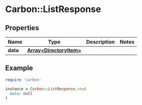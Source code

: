 # Carbon::ListResponse

## Properties

| Name | Type | Description | Notes |
| ---- | ---- | ----------- | ----- |
| **data** | [**Array&lt;DirectoryItem&gt;**](DirectoryItem.md) |  |  |

## Example

```ruby
require 'carbon'

instance = Carbon::ListResponse.new(
  data: null
)
```

